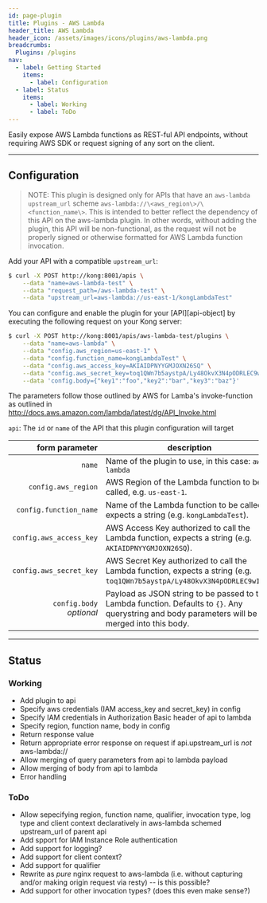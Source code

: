 ```yaml
---
id: page-plugin
title: Plugins - AWS Lambda
header_title: AWS Lambda
header_icon: /assets/images/icons/plugins/aws-lambda.png
breadcrumbs:
  Plugins: /plugins
nav:
  - label: Getting Started
    items:
      - label: Configuration
  - label: Status
    items:
      - label: Working
      - label: ToDo
---
```


Easily expose AWS Lambda functions as REST-ful API endpoints, without requiring AWS SDK or request signing of any sort on the client.

----

## Configuration
> NOTE: This plugin is designed only for APIs that have an `aws-lambda` `upstream_url` scheme `aws-lambda://\<aws_region\>/\<function_name\>`. This is intended to better reflect the dependency of this API on the aws-lambda plugin. In other words, without adding the plugin, this API will be non-functional, as the request will not be properly signed or otherwise formatted for AWS Lambda function invocation.

Add your API with a compatible `upstream_url`:

```bash
$ curl -X POST http://kong:8001/apis \
    --data "name=aws-lambda-test" \
    --data "request_path=/aws-lambda-test" \
    --data "upstream_url=aws-lambda://us-east-1/kongLambdaTest"
```

You can configure and enable the plugin for your [API][api-object] by executing the following request on your Kong server:

```bash
$ curl -X POST http://kong:8001/apis/aws-lambda-test/plugins \
    --data "name=aws-lambda" \
    --data "config.aws_region=us-east-1" \
    --data "config.function_name=kongLambdaTest" \
    --data "config.aws_access_key=AKIAIDPNYYGMJOXN26SQ" \
    --data "config.aws_secret_key=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" \
    --data 'config.body={"key1":"foo","key2":"bar","key3":"baz"}'
```

The parameters follow those outlined by AWS for Lamba's invoke-function as outlined in http://docs.aws.amazon.com/lambda/latest/dg/API_Invoke.html

`api`: The `id` or `name` of the API that this plugin configuration will target

form parameter                        | description
---:                                  | ---
`name`                                | Name of the plugin to use, in this case: `aws-lambda`
`config.aws_region`                   | AWS Region of the Lambda function to be called, e.g. `us-east-1`.
`config.function_name`                | Name of the Lambda function to be called, expects a string (e.g. `kongLambdaTest`).
`config.aws_access_key`               | AWS Access Key authorized to call the Lambda function, expects a string (e.g. `AKIAIDPNYYGMJOXN26SQ`).
`config.aws_secret_key`               | AWS Secret Key authorized to call the Lambda function, expects a string (e.g. `toq1QWn7b5aystpA/Ly48OkvX3N4pODRLEC9wINw`).
`config.body`<br>*optional*           | Payload as JSON string to be passed to the Lambda function. Defaults to `{}`. Any querystring and body parameters will be merged into this body.

----

## Status
### Working
- Add plugin to api
- Specify aws credentials (IAM access_key and secret_key) in config
- Specify IAM credentials in Authorization Basic header of api to lambda
- Specify region, function name, body in config
- Return response value
- Return appropriate error response on request if api.upstream_url is *not* aws-lambda://
- Allow merging of query parameters from api to lambda payload
- Allow merging of body from api to lambda
- Error handling

### ToDo
- Allow sepecifying region, function name, qualifier, invocation type, log type and client context declaratively in aws-lambda schemed upstream_url of parent api
- Add spport for IAM Instance Role authentication
- Add support for logging?
- Add support for client context?
- Add support for qualifier
- Rewrite as *pure* nginx request to aws-lambda (i.e. without capturing and/or making origin request via resty) -- is this possible?
- Add support for other invocation types? (does this even make sense?)
